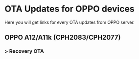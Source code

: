 # OTA Updates for OPPO devices
Here you will get links for every OTA updates from OPPO server.

## OPPO A12/A11k (CPH2083/CPH2077)
### > Recovery OTA

